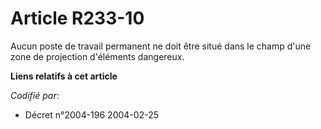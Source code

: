 # Article R233-10

Aucun poste de travail permanent ne doit être situé dans le champ d'une zone de projection d'éléments dangereux.

**Liens relatifs à cet article**

_Codifié par_:

  - Décret n°2004-196 2004-02-25
